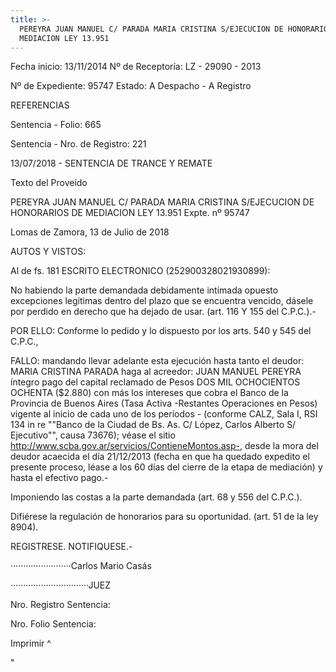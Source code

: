 ```yaml
---
title: >-
  PEREYRA JUAN MANUEL C/ PARADA MARIA CRISTINA S/EJECUCION DE HONORARIOS DE
  MEDIACION LEY 13.951
---
```

 Fecha inicio:  13/11/2014   Nº de Receptoría:  LZ - 29090 - 2013

Nº de Expediente:  95747 Estado:  A Despacho - A Registro

  

  

REFERENCIAS

Sentencia - Folio:  665

Sentencia - Nro. de Registro:   221

13/07/2018 - SENTENCIA DE TRANCE Y REMATE

Texto del Proveído

PEREYRA JUAN MANUEL C/ PARADA MARIA CRISTINA S/EJECUCION DE HONORARIOS DE MEDIACION LEY 13.951 Expte. nº 95747

Lomas de Zamora, 13 de Julio de 2018

AUTOS Y VISTOS:

Al de fs. 181 ESCRITO ELECTRONICO (252900328021930899):

No habiendo la parte demandada debidamente intimada opuesto excepciones legítimas dentro del plazo que se encuentra vencido, dásele por perdido en derecho que ha dejado de usar. (art. 116 Y 155 del C.P.C.).-

POR ELLO: Conforme lo pedido y lo dispuesto por los arts. 540 y 545 del C.P.C.,

FALLO: mandando llevar adelante esta ejecución hasta tanto el deudor: MARIA CRISTINA PARADA haga al acreedor: JUAN MANUEL PEREYRA íntegro pago del capital reclamado de Pesos DOS MIL OCHOCIENTOS OCHENTA ($2.880) con más los intereses que cobra el Banco de la Provincia de Buenos Aires (Tasa Activa -Restantes Operaciones en Pesos) vigente al inicio de cada uno de los períodos - (conforme CALZ, Sala I, RSI 134 in re ""Banco de la Ciudad de Bs. As. C/ López, Carlos Alberto S/ Ejecutivo"", causa 73676); véase el sitio http://www.scba.gov.ar/servicios/ContieneMontos.asp-, desde la mora del deudor acaecida el día 21/12/2013 (fecha en que ha quedado expedito el presente proceso, léase a los 60 días del cierre de la etapa de mediación) y hasta el efectivo pago.-

Imponiendo las costas a la parte demandada (art. 68 y 556 del C.P.C.).

Difiérese la regulación de honorarios para su oportunidad. (art. 51 de la ley 8904).

REGISTRESE. NOTIFIQUESE.-

 

························Carlos Mario Casás

·······························JUEZ

 

Nro. Registro Sentencia:

Nro. Folio Sentencia:

Imprimir ^

"
